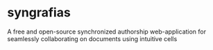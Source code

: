 # syngrafias
A free and open-source synchronized authorship web-application for seamlessly collaborating on documents using intuitive cells
